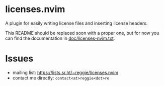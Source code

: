 # licenses.nvim

A plugin for easily writing license files and inserting license headers.

This README should be replaced soon with a proper one, but for now you can find
the documentation in [doc/licenses-nvim.txt](doc/licenses-nvim.txt).

# Issues

-   mailing list: https://lists.sr.ht/~reggie/licenses.nvim
-   contact me directly: `contact<at>reggie<dot>re`
